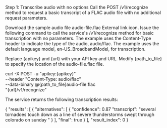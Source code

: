 Step 1: Transcribe audio with no options
Call the POST /v1/recognize method to request a basic transcript of a FLAC audio file with no additional request parameters.

Download the sample audio file audio-file.flac External link icon.
Issue the following command to call the service's /v1/recognize method for basic transcription with no parameters. The example uses the Content-Type header to indicate the type of the audio, audio/flac. The example uses the default language model, en-US_BroadbandModel, for transcription.

Replace {apikey} and {url} with your API key and URL.
Modify {path_to_file} to specify the location of the audio-file.flac file.


curl -X POST -u "apikey:{apikey}" \
--header "Content-Type: audio/flac" \
--data-binary @{path_to_file}audio-file.flac \
"{url}/v1/recognize"

The service returns the following transcription results:


{
  "results": [
    {
      "alternatives": [
        {
          "confidence": 0.87
          "transcript": "several tornadoes touch down as a line of
severe thunderstorms swept through colorado on sunday "
        }
      ],
      "final": true
    }
  ],
  "result_index": 0
}


